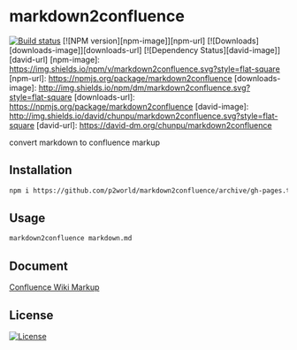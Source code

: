 markdown2confluence
===

[![Build status][travis-image]][travis-url]
[![NPM version][npm-image]][npm-url]
[![Downloads][downloads-image]][downloads-url]
[![Dependency Status][david-image]][david-url]
[npm-image]: https://img.shields.io/npm/v/markdown2confluence.svg?style=flat-square
[npm-url]: https://npmjs.org/package/markdown2confluence
[downloads-image]: http://img.shields.io/npm/dm/markdown2confluence.svg?style=flat-square
[downloads-url]: https://npmjs.org/package/markdown2confluence
[david-image]: http://img.shields.io/david/chunpu/markdown2confluence.svg?style=flat-square
[david-url]: https://david-dm.org/chunpu/markdown2confluence


convert markdown to confluence markup

Installation
---

```sh
npm i https://github.com/p2world/markdown2confluence/archive/gh-pages.tar.gz -g
```

Usage
---

```sh
markdown2confluence markdown.md
```

Document
---

[Confluence Wiki Markup](https://confluence.atlassian.com/display/CONF42/Confluence+Wiki+Markup)

License
---

[![License][license-image]][license-url]

[travis-image]: https://img.shields.io/travis/chunpu/markdown2confluence.svg?style=flat-square
[travis-url]: https://travis-ci.org/chunpu/markdown2confluence
[license-image]: http://img.shields.io/npm/l/markdown2confluence.svg?style=flat-square
[license-url]: #
